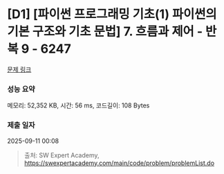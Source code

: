 # [D1] [파이썬 프로그래밍 기초(1) 파이썬의 기본 구조와 기초 문법] 7. 흐름과 제어 - 반복 9 - 6247 

[문제 링크](https://swexpertacademy.com/main/code/problem/problemDetail.do?contestProbId=AWcVDRba4tIDFAU4) 

### 성능 요약

메모리: 52,352 KB, 시간: 56 ms, 코드길이: 108 Bytes

### 제출 일자

2025-09-11 00:08



> 출처: SW Expert Academy, https://swexpertacademy.com/main/code/problem/problemList.do